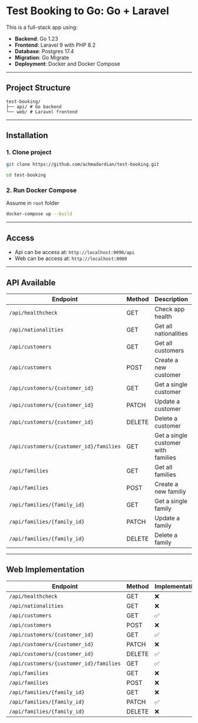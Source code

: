 # Test Booking to Go: Go + Laravel

This is a full-stack app using:

- **Backend**: Go 1.23
- **Frontend**: Laravel 9 with PHP 8.2
- **Database**: Postgres 17.4
- **Migration**: Go Migrate
- **Deployment**: Docker and Docker Compose

---

## Project Structure

```
test-booking/
├── api/ # Go backend
└── web/ # Laravel frontend
```

---

## Installation

### 1. Clone project

```bash
git clone https://github.com/achmadardian/test-booking.git
```

```bash
cd test-booking
```

### 2. Run Docker Compose

Assume in `root` folder

```bash
docker-compose up --build
```

---

## Access

- Api can be access at: `http://localhost:9090/api`
- Web can be access at: `http://localhost:8080`

---

## API Available


| Endpoint                                | Method | Description                         | Implementation |
| ----------------------------------------| ------ | ------------------------------------|----------------|
| `/api/healthcheck`                      | GET    | Check app health                    |       ✅       |
| `/api/nationalities`                    | GET    | Get all nationalities               |       ✅       |
| `/api/customers`                        | GET    | Get all customers                   |       ✅       |
| `/api/customers`                        | POST   | Create a new customer               |       ✅       |
| `/api/customers/{customer_id}`          | GET    | Get a single customer               |       ✅       |
| `/api/customers/{customer_id}`          | PATCH  | Update a customer                   |       ✅       |
| `/api/customers/{customer_id}`          | DELETE | Delete a customer                   |       ✅       |
| `/api/customers/{customer_id}/families` | GET    | Get a single customer with families |       ✅       |
| `/api/families`                         | GET    | Get all families                    |       ✅       |
| `/api/families`                         | POST   | Create a new familiy                |       ✅       |
| `/api/families/{family_id}`             | GET    | Get a single family                 |       ✅       |
| `/api/families/{family_id}`             | PATCH  | Update a family                     |       ✅       |
| `/api/families/{family_id}`             | DELETE | Delete a family                     |       ✅       |

---

## Web Implementation
| Endpoint                                | Method | Implementation                      |
| ----------------------------------------| ------ | ----------------------------------- |
| `/api/healthcheck`                      | GET    |                  ❌                 |
| `/api/nationalities`                    | GET    |                  ❌                 |
| `/api/customers`                        | GET    |                  ✅                 |
| `/api/customers`                        | POST   |                  ❌                 |
| `/api/customers/{customer_id}`          | GET    |                  ✅                 |
| `/api/customers/{customer_id}`          | PATCH  |                  ❌                 |
| `/api/customers/{customer_id}`          | DELETE |                  ✅                 |
| `/api/customers/{customer_id}/families` | GET    |                  ✅                 |
| `/api/families`                         | GET    |                  ❌                 |
| `/api/families`                         | POST   |                  ❌                 |
| `/api/families/{family_id}`             | GET    |                  ❌                 | 
| `/api/families/{family_id}`             | PATCH  |                  ✅                 |
| `/api/families/{family_id}`             | DELETE |                  ❌                 |